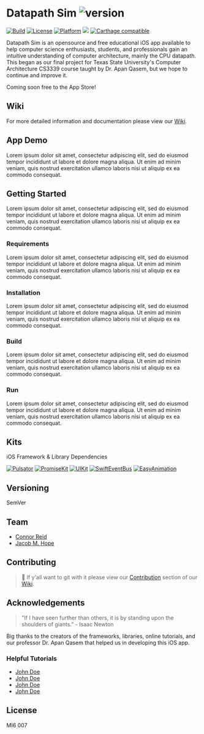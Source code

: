 Datapath Sim ![version](https://img.shields.io/badge/version-0.0.1-lightblue.svg)
===
[![Build](https://img.shields.io/badge/build-passing-yellow.svg)](https://github.com/Carthage/Carthage)
[![License](https://img.shields.io/badge/license-MI6_007-black.svg)](https://github.com/Carthage/Carthage)
[![Platform](https://img.shields.io/badge/Platform-iOS-lightgray.svg)]()
<img src="https://img.shields.io/badge/Swift-5.0.1-orange.svg">
[![Carthage compatible](https://img.shields.io/badge/Carthage-compatible-4BC51D.svg?style=flat)](https://github.com/Carthage/Carthage)
<!--[![Reviewed by Hound](https://img.shields.io/badge/Reviewed_by-Hound-8E64B0.svg)](https://houndci.com)-->

Datapath Sim is an opensource and free educational iOS app available to help computer science enthusiasts, students, and professionals gain an intuitive understanding of computer architecture, mainly the CPU datapath. This began as our final project for Texas State University's Computer Architecture CS3339 course taught by Dr. Apan Qasem, but we hope to continue and improve it.

Coming soon free to the App Store!

## Wiki
For more detailed information and documentation please view our [Wiki]().

## App Demo
Lorem ipsum dolor sit amet, consectetur adipiscing elit, sed do eiusmod tempor incididunt ut labore et dolore magna aliqua. Ut enim ad minim veniam, quis nostrud exercitation ullamco laboris nisi ut aliquip ex ea commodo consequat.

## Getting Started
Lorem ipsum dolor sit amet, consectetur adipiscing elit, sed do eiusmod tempor incididunt ut labore et dolore magna aliqua. Ut enim ad minim veniam, quis nostrud exercitation ullamco laboris nisi ut aliquip ex ea commodo consequat.

### Requirements
Lorem ipsum dolor sit amet, consectetur adipiscing elit, sed do eiusmod tempor incididunt ut labore et dolore magna aliqua. Ut enim ad minim veniam, quis nostrud exercitation ullamco laboris nisi ut aliquip ex ea commodo consequat.

### Installation
Lorem ipsum dolor sit amet, consectetur adipiscing elit, sed do eiusmod tempor incididunt ut labore et dolore magna aliqua. Ut enim ad minim veniam, quis nostrud exercitation ullamco laboris nisi ut aliquip ex ea commodo consequat.

### Build
Lorem ipsum dolor sit amet, consectetur adipiscing elit, sed do eiusmod tempor incididunt ut labore et dolore magna aliqua. Ut enim ad minim veniam, quis nostrud exercitation ullamco laboris nisi ut aliquip ex ea commodo consequat.

### Run
Lorem ipsum dolor sit amet, consectetur adipiscing elit, sed do eiusmod tempor incididunt ut labore et dolore magna aliqua. Ut enim ad minim veniam, quis nostrud exercitation ullamco laboris nisi ut aliquip ex ea commodo consequat.

## Kits
iOS Framework & Library Dependencies

[![Pulsator](https://img.shields.io/badge/Pulsator-0.5.3-lightblue.svg)](https://github.com/shu223/Pulsator)
[![PromiseKit](https://img.shields.io/badge/PromiseKit-6.8.4-lightblue.svg)](https://github.com/mxcl/PromiseKit)
[![UIKit](https://img.shields.io/badge/PromiseKit_UIKit-3.1.0-lightblue.svg)](https://github.com/PromiseKit/UIKit)
[![SwiftEventBus](https://img.shields.io/badge/Swift_Event_Bus-5.0.0-lightblue.svg)](https://github.com/cesarferreira/SwiftEventBus)
[![EasyAnimation](https://img.shields.io/badge/Easy_Animation-2.2.1-lightblue.svg)](https://github.com/icanzilb/EasyAnimation)

## Versioning
SemVer

## Team
* [Connor Reid](https://github.com/creidatx)
* [Jacob M. Hope](http://www.jacobmhope.com)

## Contributing
> 🤠 If y'all want to git with it please view our [Contribution]() section of our [Wiki]().

## Acknowledgements
> "If I have seen further than others, it is by standing upon the shoulders of giants." - Isaac Newton

Big thanks to the creators of the frameworks, libraries, online tutorials, and our professor Dr. Apan Qasem that helped us in developing this iOS app.

### Helpful Tutorials
* [John Doe](www.google.com) 
* [John Doe](www.google.com) 
* [John Doe](www.google.com) 
* [John Doe](www.google.com) 


## License
MI6 007 
